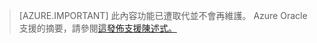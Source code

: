 > [AZURE.IMPORTANT]  此內容功能已遭取代並不會再維護。  Azure Oracle 支援的摘要，請參閱[這發佈支援陳述式。](http://www.oracle.com/technetwork/topics/cloud/faq-1963009.html#support)